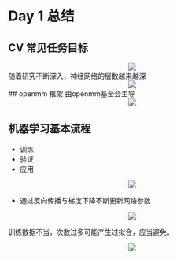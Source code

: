# Day 1 总结
## CV 常见任务目标
<div align="center">
<image src="img/objectives.png">
</div>
随着研究不断深入，神经网络的层数越来越深
<div align="center">
<image src="img/depth_grow.png">
</div>
## openmm 框架
由openmm基金会主导
<div align="center">
<image src="img/structure_2.0.png">
</div>

## 机器学习基本流程
- 训练
- 验证
- 应用
<div align="center">
<image src="img/routines.png">
</div>

- 通过反向传播与梯度下降不断更新网络参数
<div align="center">
<image src="img/training.png">
</div>

训练数据不当，次数过多可能产生过拟合，应当避免。
<div align="center">
<image src="img/overfitting.png">
</div>
